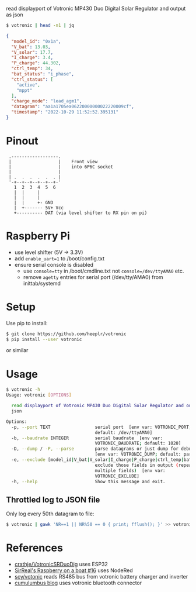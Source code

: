 
read displayport of Votronic MP430 Duo Digital Solar Regulator and output as json

```sh
$ votronic | head -n1 | jq
```

```json
{
  "model_id": "0x1a",
  "V_bat": 13.03,
  "V_solar": 17.7,
  "I_charge": 3.4,
  "P_charge": 44.302,
  "ctrl_temp": 34,
  "bat_status": "i_phase",
  "ctrl_status": [
    "active",
    "mppt"
  ],
  "charge_mode": "lead_agm1",
  "datagram": "aa1a1705ea06220000000022220009cf",
  "timestamp": "2022-10-29 11:52:52.395131"
}
```

# Pinout
```
 .------------------.
 |                  |    Front view
 |                  |    into 6P6C socket
 |                  |
 | .  .  .  .  .  . |
 '-+--+--+--+--+--+-'
   1  2  3  4  5  6
   |  |     |
   |  |     |
   |  |     +- GND
   |  +------- 5V+ Vcc
   +---------- DAT (via level shifter to RX pin on pi)

```
# Raspberry Pi
* use level shifter (5V -> 3.3V)
* add ```enable_uart=1``` to /boot/config.txt
* ensure serial console is disabled
  * use ```console=tty``` in /boot/cmdline.txt not ```console=/dev/ttyAMA0``` etc.
  * remove ```agetty``` entries for serial port (/dev/tty/AMA0) from inittab/systemd

# Setup

Use pip to install:

```sh
$ git clone https://github.com/heeplr/votronic
$ pip install --user votronic
```

or similar

# Usage

```sh
$ votronic -h
Usage: votronic [OPTIONS]

  read displayport of Votronic MP430 Duo Digital Solar Regulator and output as
  json

Options:
  -p, --port TEXT                 serial port  [env var: VOTRONIC_PORT;
                                  default: /dev/ttyAMA0]
  -b, --baudrate INTEGER          serial baudrate  [env var:
                                  VOTRONIC_BAUDRATE; default: 1020]
  -D, --dump / -P, --parse        parse datagrams or just dump for debugging
                                  [env var: VOTRONIC_DUMP; default: parse]
  -e, --exclude [model_id|V_bat|V_solar|I_charge|P_charge|ctrl_temp|bat_status|ctrl_status|charge_mode|datagram|timestamp]
                                  exclude those fields in output (repeat for
                                  multiple fields)  [env var:
                                  VOTRONIC_EXCLUDE]
  -h, --help                      Show this message and exit.
```

## Throttled log to JSON file

Only log every 50th datagram to file:

```sh
$ votronic | gawk 'NR==1 || NR%50 == 0 { print; fflush(); }' >> votronic-solar.json
```


# References

* [crathje/VotronicSRDuoDig](https://github.com/crathje/VotronicSRDuoDig) uses ESP32
* [SirReal's Raspberry on a boat #16](https://youtu.be/tXYK4e92x7Q) uses NodeRed
* [scy/votonic](https://codeberg.org/scy/votonic) reads RS485 bus from votronic battery charger and inverter
* [cumulumbus blog](https://cumulumbus.de/smart-camper-auslesen-der-batterie-und-solarinformationen-aus-dem-votronic-bluetooth-connector/) uses votronic bluetooth connector
